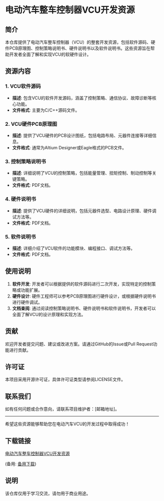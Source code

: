 # 电动汽车整车控制器VCU开发资源

## 简介

本仓库提供了电动汽车整车控制器（VCU）的整套开发资源，包括软件源码、硬件PCB原理图、控制策略说明书、硬件说明书以及软件说明书。这些资源旨在帮助开发者全面了解和实现VCU的软硬件设计。

## 资源内容

### 1. VCU软件源码
- **描述**: 包含VCU的软件开发源码，涵盖了控制策略、通信协议、故障诊断等核心功能。
- **文件格式**: 主要为C/C++源码文件。

### 2. VCU硬件PCB原理图
- **描述**: 提供了VCU硬件的PCB设计图纸，包括电路布局、元器件连接等详细信息。
- **文件格式**: 通常为Altium Designer或Eagle格式的PCB文件。

### 3. 控制策略说明书
- **描述**: 详细说明了VCU的控制策略，包括能量管理、扭矩控制、制动控制等关键策略。
- **文件格式**: PDF文档。

### 4. 硬件说明书
- **描述**: 提供了VCU硬件的详细说明，包括元器件选型、电路设计原理、硬件调试方法等。
- **文件格式**: PDF文档。

### 5. 软件说明书
- **描述**: 详细介绍了VCU软件的功能模块、编程接口、调试方法等。
- **文件格式**: PDF文档。

## 使用说明

1. **软件开发**: 开发者可以根据提供的软件源码进行二次开发，实现特定的控制策略或功能扩展。
2. **硬件设计**: 硬件工程师可以参考PCB原理图进行硬件设计，或根据硬件说明书进行硬件调试。
3. **文档查阅**: 通过阅读控制策略说明书、硬件说明书和软件说明书，开发者可以全面了解VCU的设计原理和实现方法。

## 贡献

欢迎开发者提交问题、建议或改进方案。请通过GitHub的Issue或Pull Request功能进行贡献。

## 许可证

本项目采用开源许可证，具体许可证类型请参阅LICENSE文件。

## 联系我们

如有任何问题或合作意向，请联系项目维护者：[邮箱地址]。

---

希望这些资源能够帮助您在电动汽车VCU的开发过程中取得成功！

## 下载链接
[电动汽车整车控制器VCU开发资源](https://pan.quark.cn/s/b8440667731c) 

(备用: [备用下载](https://pan.baidu.com/s/1MAOApQamHgoxus4cHJ7gUw?pwd=1234))

## 说明

该仓库仅用于学习交流，请勿用于商业用途。
